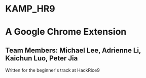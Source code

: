 # KAMP_HR9
# A Google Chrome Extension
## Team Members: Michael Lee, Adrienne Li, Kaichun Luo, Peter Jia

Written for the beginner's track at HackRice9
